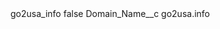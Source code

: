 <?xml version="1.0" encoding="UTF-8"?>
<CustomMetadata xmlns="http://soap.sforce.com/2006/04/metadata" xmlns:xsi="http://www.w3.org/2001/XMLSchema-instance" xmlns:xsd="http://www.w3.org/2001/XMLSchema">
    <label>go2usa_info</label>
    <protected>false</protected>
    <values>
        <field>Domain_Name__c</field>
        <value xsi:type="xsd:string">go2usa.info</value>
    </values>
</CustomMetadata>
